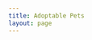 ```yaml
---
title: Adoptable Pets
layout: page
---
```


<pet-scroller
    type='[]'
    age='[]'
    limit="24"
    hidebreed
    status="adoptable"
    petlisttitle="Indigo Rescue Adoptable Pets"
    organization="OR19"
    apibase="https://api.petfinder.com"
    petfinderurl="https://www.petfinder.com"
    accesstoken="eyJ0eXAiOiJKV1QiLCJhbGciOiJSUzI1NiJ9.eyJhdWQiOiJtd1NmUDQ1SEpPckFSS0RkVGM1M3JGSjNHVTJIdnk0SUxVSGR5Y3NnNGpURzRCVHIzdCIsImp0aSI6IkdzMUF0bExqQlA1SmNhV1pCajl2S2llUUNOd3g0T2ZYRkhLYlRTQzAiLCJpYXQiOjE2NzE0ODM4OTAsIm5iZiI6MTY3MTQ4Mzg5MCwiZXhwIjo0ODI3MTU3NDkwLCJzdWIiOiIxMTIxMTEwMCIsInNjb3BlcyI6W119.TlN5gsZi2LDgjP27iDRlrXXq7thIUi7S7WBCzbaIwaD4Gn3we-WN50bUx_K9nzWydt6FoOddCsKLIOlb4EJZUwwSucAg8awZ1RxgC39mcrHtwGiwvfcHz3cIa23HqXClWwUE2WTctXMOpKfLMZS7Ye0AmdYEZ0TZOXqbKFrm6dx801TvifJi8YX44czWcCmm9RUAhMTAWR-C8Heo3oqaxcCxASeHLfFjytuH68dup1RgMfQV-HKl-UzZ4egFJNIrhuZKnBW6o8srPeX-ZOOgogwal-U86FfNQVCUZl6ZOk3NKgAjcrjyUn3Vt9N-Pju39SKGHMwW4oB-_z7kkgwVtg">
</pet-scroller>

<script src="https://www.petfinder.com/assets/widgets/scripts/main-widgets-web.js">
</script>
